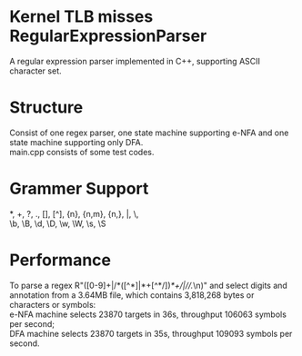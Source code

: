# Kernel TLB misses RegularExpressionParser
A regular expression parser implemented in C++, supporting ASCII character set.

# Structure
Consist of one regex parser, one state machine supporting e-NFA and one state machine supporting only DFA.
<br>
main.cpp consists of some test codes.

# Grammer Support
*, +, ?, ., [], [^], {n}, {n,m}, {n,}, |, \\, 
<br>
\\b, \\B, \\d, \\D, \\w, \\W, \\s, \\S

# Performance
To parse a regex R"([0-9]+|/\*([^\*]|\*+[^\*/])*\*+/|//.*\n)" and select digits and annotation from a 3.64MB file, which contains 3,818,268 bytes or characters or symbols: <br>
e-NFA machine selects 23870 targets in 36s, throughput 106063 symbols per second; <br>
DFA machine selects 23870 targets in 35s, throughput 109093 symbols per second. <br>

